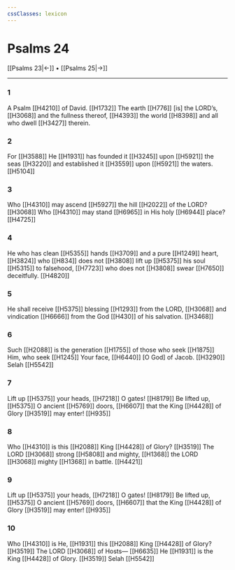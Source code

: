 ```yaml
---
cssClasses: lexicon
---
```


# Psalms 24

[[Psalms 23|←]] • [[Psalms 25|→]]

---

### 1
A Psalm [[H4210]] of David. [[H1732]] The earth [[H776]] [is] the LORD’s, [[H3068]] and the fullness thereof, [[H4393]] the world [[H8398]] and all who dwell [[H3427]] therein. 

### 2
For [[H3588]] He [[H1931]] has founded it [[H3245]] upon [[H5921]] the seas [[H3220]] and established it [[H3559]] upon [[H5921]] the waters. [[H5104]]

### 3
Who [[H4310]] may ascend [[H5927]] the hill [[H2022]] of the LORD? [[H3068]] Who [[H4310]] may stand [[H6965]] in His holy [[H6944]] place? [[H4725]]

### 4
He who has clean [[H5355]] hands [[H3709]] and a pure [[H1249]] heart, [[H3824]] who [[H834]] does not [[H3808]] lift up [[H5375]] his soul [[H5315]] to falsehood, [[H7723]] who does not [[H3808]] swear [[H7650]] deceitfully. [[H4820]]

### 5
He shall receive [[H5375]] blessing [[H1293]] from the LORD, [[H3068]] and vindication [[H6666]] from the God [[H430]] of his salvation. [[H3468]]

### 6
Such [[H2088]] is the generation [[H1755]] of those who seek [[H1875]] Him,  who seek [[H1245]] Your face, [[H6440]] [O God] of Jacob. [[H3290]] Selah [[H5542]]

### 7
Lift up [[H5375]] your heads, [[H7218]] O gates! [[H8179]] Be lifted up, [[H5375]] O ancient [[H5769]] doors, [[H6607]] that the King [[H4428]] of Glory [[H3519]] may enter! [[H935]]

### 8
Who [[H4310]] is this [[H2088]] King [[H4428]] of Glory? [[H3519]] The LORD [[H3068]] strong [[H5808]] and mighty, [[H1368]] the LORD [[H3068]] mighty [[H1368]] in battle. [[H4421]]

### 9
Lift up [[H5375]] your heads, [[H7218]] O gates! [[H8179]] Be lifted up, [[H5375]] O ancient [[H5769]] doors, [[H6607]] that the King [[H4428]] of Glory [[H3519]] may enter! [[H935]]

### 10
Who [[H4310]] is He, [[H1931]] this [[H2088]] King [[H4428]] of Glory? [[H3519]] The LORD [[H3068]] of Hosts— [[H6635]] He [[H1931]] is the King [[H4428]] of Glory. [[H3519]] Selah [[H5542]]

